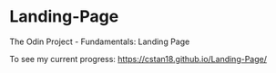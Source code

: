 # Landing-Page
The Odin Project - Fundamentals: Landing Page

To see my current progress: https://cstan18.github.io/Landing-Page/
